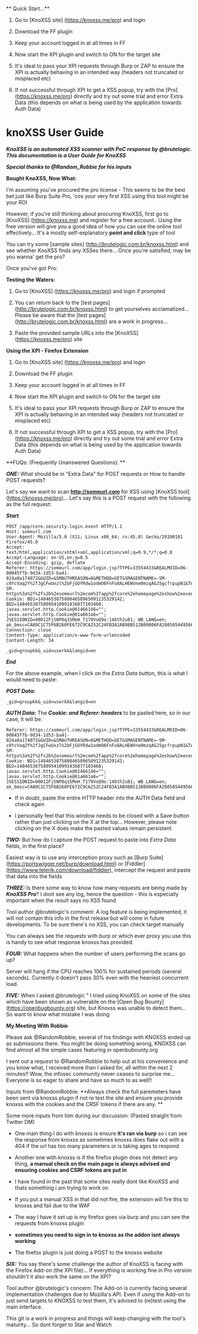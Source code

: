 ** Quick Start...**

1. Go to [KnoXSS site] (https://knoxss.me/pro) and login

2. Download the FF plugin

3. Keep your account logged in at all times in FF

4. Now start the XPI plugin and switch to ON for the target site

5. It's ideal to pass your XPI requests through Burp or ZAP to ensure the XPI is actually behaving in an intended way (headers not truncated or misplaced etc)

6. If not successful through XPI to get a XSS popup, try with the [Pro] (https://knoxss.me/pro) directly and try out some trial and error Extra Data (this depends on what is being used by the application towards Auth Data)

 
# knoXSS User Guide

***KnoXSS is an automated XSS scanner with PoC response by @brutelogic. This documentation is a User Guide for KnoXSS***

***Special thanks to @Random_Robbie for his inputs***



**Bought KnoXSS, Now What:**

I'm assuming you've procured the pro license - This seems to be the best bet just like Burp Suite Pro, 'cos your very first XSS using this tool might be your ROI

However, if you're still thinking about procuring KnoXSS, first go to [KnoXSS] (https://knoxss.me) and register for a free account.. Using the free version will give you a good idea of how you can use the online tool effectively... It's a mostly self-explanatory **point and click** type of tool

You can try some [sample sites] (http://brutelogic.com.br/knoxss.html) and see whether KnoXSS finds any XSSes there... Once you're satisfied, may be you wanna' get the pro?

Once you've got Pro:



**Testing the Waters:**

1. Go to [KnoXSS] (https://knoxss.me/pro) and login if prompted

2. You can return back to the [test pages] (http://brutelogic.com.br/knoxss.html) to get yourselves acclamatized... Please be aware that the [test pages] (http://brutelogic.com.br/knoxss.html) are a work in progress...  

3. Paste the provided sample URLs into the [KnoXSS] (https://knoxss.me/pro) site



**Using the XPI - Firefox Extension**

1. Go to [KnoXSS site] (https://knoxss.me/pro) and login

2. Download the FF plugin

3. Keep your account logged in at all times in FF

4. Now start the XPI plugin and switch to ON for the target site

5. It's ideal to pass your XPI requests through Burp or ZAP to ensure the XPI is actually behaving in an intended way (headers not truncated or misplaced etc)

6. If not successful through XPI to get a XSS popup, try with the [Pro] (https://knoxss.me/pro) directly and try out some trial and error Extra Data (this depends on what is being used by the application towards Auth Data)





**FUQs: (Frequently Unanswered Questions): **

***ONE:*** What should be in "Extra Data" for POST requests or How to handle POST requests?

Let's say we want to scan **http://someurl.com** for XSS using [KnoXSS tool] (https://knoxss.me/pro)... Let's say this is a POST request with the following as the full request:

***Start***

```
POST /app/core.security.login.event HTTP/1.1
Host: someurl.com
User-Agent: Mozilla/5.0 (X11; Linux x86_64; rv:45.0) Gecko/20100101 Firefox/45.0
Accept: text/html,application/xhtml+xml,application/xml;q=0.9,*/*;q=0.8
Accept-Language: en-US,en;q=0.5
Accept-Encoding: gzip, deflate
Referer: https://someurl.com/app/login.jsp?TYPE=33554433&REALMOID=06-00045ffb-9d34-1d53-ba41-024a0a174072&GUID=&SMAUTHREASON=0&METHOD=GET&SMAGENTNAME=-SM-c0YcVaq2Y%2fJgCFwUxzl%2bFjGUYRdw1odmO6FnFo8ALHEWVne0mzqAGJ5gcfrpupN1&TARGET=-SM-https%3a%2f%2fs2b%2esomeurl%2ecom%2fapp%2fcore%2ehomepage%2eshow%2eevent
Cookie: BD1=14846538758084658965091235329142; BD2=14846538758095410991436877103468; javax.servlet.http.Cookie@61466146=""; javax.servlet.http.Cookie@61a661a6=""; JSESSIONID=00012Fj5NP0q15MeH_T179VoQ9o:14bth2u81; WB_LANG=en; ak_bmsc=CA80C1C75F6B260FE672C9CA252C24FB3A1AB98B512B00006FA280585449566C~pl3yxbQlcdDrg0GYKOfEm4TgyyUM9KkeHpL2ktmiK8+6EFPThPTWbf2pQKhSzCZWLO2evhKPTjyfhYjTXddIv+tyUEn1k7Xvab2/yGIeGmBBTB1VCyQ5HjiT17iFebKSQ3nIP8QjWir217JCpydqyP/j3MzuZfChHZ0qqHoF2be8uYdyNRKQEoJ9tWNzwWI1z7B+yF4nEkOXZ9oolI0hCiwaH1/atMeWWYFaCJwvHPrZE=
Connection: close
Content-Type: application/x-www-form-urlencoded
Content-Length: 34
 
_gid=groupkk&_uid=userkk&langid=en
```
***End***

For the above example, when I click on the *Extra Data* button, this is what I would need to paste:

***POST Data:***

```
_gid=groupkk&_uid=userkk&langid=en
```
***AUTH Data:***
The ***Cookie: and Referer: headers*** to be pasted here, so in our case, it will be:
```
Referer: https://someurl.com/app/login.jsp?TYPE=33554433&REALMOID=06-00045ffb-9d34-1d53-ba41-024a0a174072&GUID=&SMAUTHREASON=0&METHOD=GET&SMAGENTNAME=-SM-c0YcVaq2Y%2fJgCFwUxzl%2bFjGUYRdw1odmO6FnFo8ALHEWVne0mzqAGJ5gcfrpupN1&TARGET=-SM-https%3a%2f%2fs2b%2esomeurl%2ecom%2fapp%2fcore%2ehomepage%2eshow%2eevent
Cookie: BD1=14846538758084658965091235329142; BD2=14846538758095410991436877103468; javax.servlet.http.Cookie@61466146=""; javax.servlet.http.Cookie@61a661a6=""; JSESSIONID=00012Fj5NP0q15MeH_T179VoQ9o:14bth2u81; WB_LANG=en; ak_bmsc=CA80C1C75F6B260FE672C9CA252C24FB3A1AB98B512B00006FA280585449566C~pl3yxbQlcdDrg0GYKOfEm4TgyyUM9KkeHpL2ktmiK8+6EFPThPTWbf2pQKhSzCZWLO2evhKPTjyfhYjTXddIv+tyUEn1k7Xvab2/yGIeGmBBTB1VCyQ5HjiT17iFebKSQ3nIP8QjWir217JCpydqyP/j3MzuZfChHZ0qqHoF2be8uYdyNRKQEoJ9tWNzwWI1z7B+yF4nEkOXZ9oolI0hCiwaH1/atMeWWYFaCJwvHPrZE=
```
* If in doubt, paste the entire HTTP header into the AUTH Data field and check again

* I personally feel that this window needs to be closed with a Save button rather than just clicking on the X at the top... However, please note clicking on the X does make the pasted values remain persistent

***TWO:*** But how do I capture the POST request to paste into *Extra Data* fields, in the first place?

Easiest way is to use any interception proxy such as [Burp Suite] (https://portswigger.net/burp/download.html) or [Fiddler] (https://www.telerik.com/download/fiddler), intercept the request and paste that data into the fields

***THREE:*** Is there some way to know how many requests are being made by ***KnoXSS Pro***? I dont see any log, hence the question - this is especially important when the result says no XSS found

Tool author @brutelogic's comment: A log feature is being implemented, it will not contain this info in the first release but will come in future developments. To be sure there's no XSS, you can check target manually 

You can always see the requests with burp or which ever proxy you use this is handy to see what response knoxss has provided.

***FOUR:*** What happens when the number of users performing the scans go up?

Server will hang if the CPU reaches 100% for sustained periods (several seconds). Currently it doesn't pass 30% even with the heaviest concurrent load. 

***FIVE:*** When I asked @brutelogic " I tried using KnoXSS on some of the sites which have been shown as vulnerable on the [Open Bug Bounty] (https://openbugbounty.org) site, but Knoxss was unable to detect them... So want to know what mistake I was doing

**My Meeting With Robbie**

Please ask @RandomRobbie, several of his findings with KNOXSS ended up as submissions there. You might be doing something wrong, KNOXSS can find almost all the simple cases featuring in openbubounty.org

I sent out a request to @RandomRobbie to help out at his convenience and you know what, I received more than I asked for, all within the next 2 minutes!! Wow, the infosec community never ceases to surprise me... Everyone is so eager to share and have so much to as well!! 

Inputs from @RandomRobbie: **Always check the full paremeters have been sent via knoxss plugin if not re test the site and ensure you provide knoxss with the cookies and the CRSF tokens if there are any. **

Some more inputs from him during our discussion: (Pasted straight from Twitter DM)

- One main thing I do with knoxss is ensure **it's ran via burp** so i can see the response from knoxss as sometimes knoxss does flake out with a 404 if the url has too many parameters or is taking ages to respond

- Another one with knoxss is if the firefox plugin does not detect any thing, **a manual check on the main page is always advised and ensuring cookies and CSRF tokens are put in**

- I have found in the past that some sites really dont like KnoXSS and thats something i am trying to work on

- If you put a manual XSS in that did not fire, the extension will fire this to knoxss and fail due to the WAF

- The way I have it set up is my firefox goes via burp and you can see the requests from knoxss plugin

- **sometimes you need to sign in to knoxss as the addon isnt always working**

- The firefox plugin is just doing a POST to the knoxss website


***SIX:*** You say there's some challenge the author of KnoXSS is facing with the Firefox Add-on (the XPI file)... If everything is working fine in Pro version shouldn't it also work the same on the XPI?

Tool author @brutelogic's concern: The Add-on is currently facing several implementation challenges due to Mozilla's API. Even if using the Add-on to just send targets to KNOXSS to test them, it's advised to (re)test using the main interface. 

This git is a work in progress and things will keep changing with the tool's maturity... So dont forget to Star and Watch

